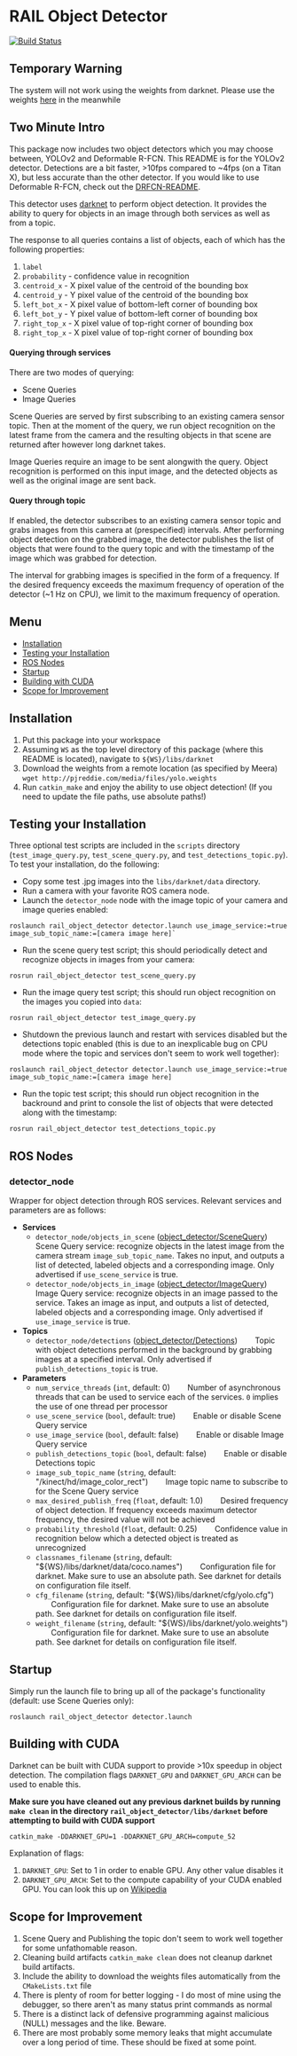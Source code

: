 # RAIL Object Detector

[![Build Status](https://travis-ci.org/GT-RAIL/rail_object_detector.svg?branch=master)](https://travis-ci.org/GT-RAIL/rail_object_detector)

## Temporary Warning

The system will not work using the weights from darknet. Please use the weights [here](https://drive.google.com/file/d/0B4jFwTFPtfejVUloYjU2LUpKUVk/view?usp=sharing) in the meanwhile

## Two Minute Intro

This package now includes two object detectors which you may choose between, YOLOv2 and Deformable R-FCN. This README is for the YOLOv2 detector. Detections are a bit faster, >10fps compared to ~4fps (on a Titan X), but less accurate than the other detector. If you would like to use Deformable R-FCN, check out the [DRFCN-README](DRFCN-README.md).

This detector uses [darknet](https://github.com/pjreddie/darknet) to perform object detection. It provides the ability to query for objects in an image through both services as well as from a topic.

The response to all queries contains a list of objects, each of which has the following properties:

1. `label`
1. `probability` - confidence value in recognition
1. `centroid_x` - X pixel value of the centroid of the bounding box
1. `centroid_y` - Y pixel value of the centroid of the bounding box
1. `left_bot_x` - X pixel value of bottom-left corner of bounding box
1. `left_bot_y` - Y pixel value of bottom-left corner of bounding box
1. `right_top_x` - X pixel value of top-right corner of bounding box
1. `right_top_x` - X pixel value of top-right corner of bounding box

#### Querying through services

There are two modes of querying:

- Scene Queries
- Image Queries

Scene Queries are served by first subscribing to an existing camera sensor topic. Then at the moment of the query, we run object recognition on the latest frame from the camera and the resulting objects in that scene are returned after however long darknet takes.

Image Queries require an image to be sent alongwith the query. Object recognition is performed on this input image, and the detected objects as well as the original image are sent back.

#### Query through topic

If enabled, the detector subscribes to an existing camera sensor topic and grabs images from this camera at (prespecified) intervals. After performing object detection on the grabbed image, the detector publishes the list of objects that were found to the query topic and with the timestamp of the image which was grabbed for detection.

The interval for grabbing images is specified in the form of a frequency. If the desired frequency exceeds the maximum frequency of operation of the detector (~1 Hz on CPU), we limit to the maximum frequency of operation.

## Menu
 * [Installation](#installation)
 * [Testing your Installation](#testing-your-installation)
 * [ROS Nodes](#ros-nodes)
 * [Startup](#startup)
 * [Building with CUDA](#building-with-cuda)
 * [Scope for Improvement](#scope-for-improvement)

## Installation

1. Put this package into your workspace
1. Assuming `WS` as the top level directory of this package (where this README is located), navigate to `${WS}/libs/darknet`
1. Download the weights from a remote location (as specified by Meera) `wget http://pjreddie.com/media/files/yolo.weights`
1. Run `catkin_make` and enjoy the ability to use object detection! (If you need to update the file paths, use absolute paths!)

## Testing your Installation

Three optional test scripts are included in the `scripts` directory (`test_image_query.py`, `test_scene_query.py`, and `test_detections_topic.py`).  To test your installation, do the following:

- Copy some test .jpg images into the `libs/darknet/data` directory.
- Run a camera with your favorite ROS camera node.
- Launch the `detector_node` node with the image topic of your camera and image queries enabled:
```
roslaunch rail_object_detector detector.launch use_image_service:=true image_sub_topic_name:=[camera image here]`
```
- Run the scene query test script; this should periodically detect and recognize objects in images from your camera:
```
rosrun rail_object_detector test_scene_query.py
```
- Run the image query test script; this should run object recognition on the images you copied into `data`:
```
rosrun rail_object_detector test_image_query.py
```
- Shutdown the previous launch and restart with services disabled but the detections topic enabled (this is due to an inexplicable bug on CPU mode where the topic and services don't seem to work well together):
```
roslaunch rail_object_detector detector.launch use_image_service:=true image_sub_topic_name:=[camera image here]
```
- Run the topic test script; this should run object recognition in the backround and print to console the list of objects that were detected along with the timestamp:
```
rosrun rail_object_detector test_detections_topic.py
```

## ROS Nodes

### detector_node

Wrapper for object detection through ROS services.  Relevant services and parameters are as follows:

* **Services**
  * `detector_node/objects_in_scene` ([object_detector/SceneQuery](srv/SceneQuery.srv))
&nbsp;&nbsp;&nbsp;&nbsp;&nbsp;&nbsp; Scene Query service: recognize objects in the latest image from the camera stream `image_sub_topic_name`.  Takes no input, and outputs a list of detected, labeled objects and a corresponding image.  Only advertised if `use_scene_service` is true.
  * `detector_node/objects_in_image` ([object_detector/ImageQuery](srv/ImageQuery.srv))
&nbsp;&nbsp;&nbsp;&nbsp;&nbsp;&nbsp; Image Query service: recognize objects in an image passed to the service.  Takes an image as input, and outputs a list of detected, labeled objects and a corresponding image. Only advertised if `use_image_service` is true.
* **Topics**
  * `detector_node/detections` ([object_detector/Detections](msg/Detections.msg))
&nbsp;&nbsp;&nbsp;&nbsp;&nbsp;&nbsp; Topic with object detections performed in the background by grabbing images at a specified interval. Only advertised if `publish_detections_topic` is true.
* **Parameters**
  * `num_service_threads` (`int`, default: 0)
 &nbsp;&nbsp;&nbsp;&nbsp;&nbsp;&nbsp; Number of asynchronous threads that can be used to service each of the services. `0` implies the use of one thread per processor
  * `use_scene_service` (`bool`, default: true)
 &nbsp;&nbsp;&nbsp;&nbsp;&nbsp;&nbsp; Enable or disable Scene Query service
  * `use_image_service` (`bool`, default: false)
 &nbsp;&nbsp;&nbsp;&nbsp;&nbsp;&nbsp; Enable or disable Image Query service
  * `publish_detections_topic` (`bool`, default: false)
 &nbsp;&nbsp;&nbsp;&nbsp;&nbsp;&nbsp; Enable or disable Detections topic
  * `image_sub_topic_name` (`string`, default: "/kinect/hd/image_color_rect")
 &nbsp;&nbsp;&nbsp;&nbsp;&nbsp;&nbsp; Image topic name to subscribe to for the Scene Query service
  * `max_desired_publish_freq` (`float`, default: 1.0)
 &nbsp;&nbsp;&nbsp;&nbsp;&nbsp;&nbsp; Desired frequency of object detection. If frequency exceeds maximum detector frequency, the desired value will not be achieved
  * `probability_threshold` (`float`, default: 0.25)
 &nbsp;&nbsp;&nbsp;&nbsp;&nbsp;&nbsp; Confidence value in recognition below which a detected object is treated as unrecognized
  * `classnames_filename` (`string`, default: "${WS}/libs/darknet/data/coco.names")
 &nbsp;&nbsp;&nbsp;&nbsp;&nbsp;&nbsp; Configuration file for darknet.  Make sure to use an absolute path.  See darknet for details on configuration file itself.
  * `cfg_filename` (`string`, default: "${WS}/libs/darknet/cfg/yolo.cfg")
 &nbsp;&nbsp;&nbsp;&nbsp;&nbsp;&nbsp; Configuration file for darknet.  Make sure to use an absolute path.  See darknet for details on configuration file itself.
  * `weight_filename` (`string`, default: "${WS}/libs/darknet/yolo.weights")
 &nbsp;&nbsp;&nbsp;&nbsp;&nbsp;&nbsp; Configuration file for darknet.  Make sure to use an absolute path.  See darknet for details on configuration file itself.

## Startup

Simply run the launch file to bring up all of the package's functionality (default: use Scene Queries only):
```
roslaunch rail_object_detector detector.launch
```

## Building with CUDA

Darknet can be built with CUDA support to provide &gt;10x speedup in object detection. The compilation flags `DARKNET_GPU` and `DARKNET_GPU_ARCH` can be used to enable this.

**Make sure you have cleaned out any previous darknet builds by running `make clean` in the directory `rail_object_detector/libs/darknet` before attempting to build with CUDA support**

```
catkin_make -DDARKNET_GPU=1 -DDARKNET_GPU_ARCH=compute_52
```

Explanation of flags:

1. `DARKNET_GPU`: Set to 1 in order to enable GPU. Any other value disables it
1. `DARKNET_GPU_ARCH`: Set to the compute capability of your CUDA enabled GPU. You can look this up on [Wikipedia](https://en.wikipedia.org/wiki/CUDA#GPUs_supported)

## Scope for Improvement

1. Scene Query and Publishing the topic don't seem to work well together for some unfathomable reason.
1. Cleaning build artifacts `catkin_make clean` does not cleanup darknet build artifacts.
1. Include the ability to download the weights files automatically from the `CMakeLists.txt` file
1. There is plenty of room for better logging - I do most of mine using the debugger, so there aren't as many status print commands as normal
1. There is a distinct lack of defensive programming against malicious (NULL) messages and the like. Beware.
1. There are most probably some memory leaks that might accumulate over a long period of time. These should be fixed at some point.
